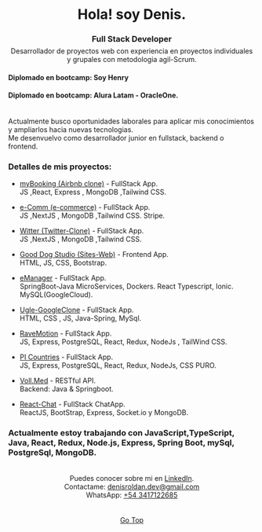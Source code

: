 
<div align="center" margin-bottom="20px";">    
<h1>Hola! soy Denis.</h1>
<h3 style="margin-bottom: 6px;">Full Stack Developer</h3>
Desarrollador de proyectos web con experiencia en proyectos individuales y grupales con metodologia agil-Scrum.
</div>
<h4>Diplomado en bootcamp: <b>Soy Henry</b></h4>
<h4>Diplomado en bootcamp: <b>Alura Latam - OracleOne.</b></h4>

<br/>
Actualmente busco oportunidades laborales para aplicar mis conocimientos y ampliarlos hacia nuevas tecnologias.<br/>
Me desenvuelvo como desarrollador junior en fullstack, backend o frontend.

<h3>Detalles de mis proyectos:</h3>

- [myBooking (Airbnb clone)](https://github.com/denisrold/MyBooking) - FullStack App.<br/>
    JS ,React, Express , MongoDB ,Tailwind CSS.

- [e-Comm (e-commerce)](https://github.com/denisrold/e-comm-withStripe) - FullStack App.<br/>
    JS ,NextJS , MongoDB ,Tailwind CSS. Stripe.

- [Witter (Twitter-Clone)](https://github.com/denisrold/Witter) - FullStack App.<br/>
    JS ,NextJS , MongoDB ,Tailwind CSS.
  
- [Good Dog Studio (Sites-Web)](https://github.com/denisrold/GoodDogSites) - Frontend App.<br/>
    HTML, JS, CSS, Bootstrap.
  
- [eManager](https://github.com/denisrold/eManager-microservice) - FullStack App.</br>
    SpringBoot-Java MicroServices, Dockers. React Typescript, Ionic. MySQL(GoogleCloud).
  
- [Ugle-GoogleClone](https://github.com/denisrold/Ugle-GoogleClone) - FullStack App. <br/>
    HTML, CSS , JS, Java-Spring, MySql.
  
- [RaveMotion](https://github.com/denisrold/RaveMotion_back) - FullStack App. <br/>
    JS, Express, PostgreSQL, React, Redux, NodeJs , TailWind CSS.
  
- [PI Countries](https://github.com/denisrold/PI_Countries) - FullStack App. <br/>
    JS, Express, PostgreSQL, React, Redux, NodeJs, CSS PURO.
  
- [Voll.Med](https://github.com/denisrold/voll.med/tree/master/voll-med/api) - RESTful API. <br/>
    Backend: Java & Springboot.
  
- [React-Chat](https://github.com/denisrold/ReactChat) - FullStack ChatApp. <br/>
   ReactJS, BootStrap, Express, Socket.io y MongoDB.

  

<h3 >Actualmente estoy trabajando con JavaScript,TypeScript, Java, React, Redux, Node.js, Express, Spring Boot, mySql, PostgreSql, MongoDB.</h3>


 <br/>
 <div align="center">
 Puedes conocer sobre mi en <a href="https://www.linkedin.com/in/denisrold">LinkedIn</a>. <br/>
 Contactame: <a href="mailto:denisroldan.dev@gmail.com">denisroldan.dev@gmail.com </a>  <br/>
 WhatsApp: <a href="https://api.whatsapp.com/send?phone=3417122685" target="_blank">+54 3417122685</a>
 </div>
<br/>
<br/>

<div align="center"><a href="#">Go Top</a></div>

